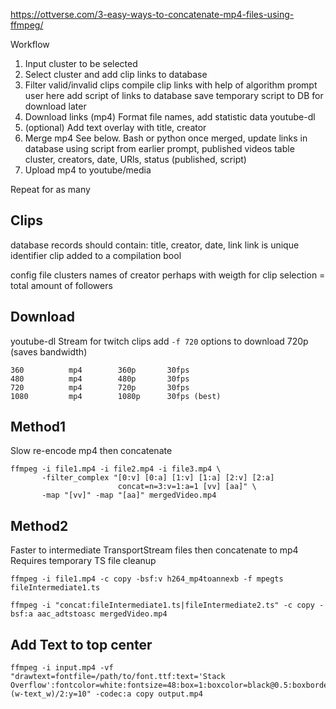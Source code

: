 https://ottverse.com/3-easy-ways-to-concatenate-mp4-files-using-ffmpeg/

Workflow
1. Input cluster to be selected
1. Select cluster and add clip links to database
1. Filter valid/invalid clips
    compile clip links with help of algorithm
    prompt user here
    add script of links to database
    save temporary script to DB for download later
1. Download links (mp4)
    Format file names, add statistic data
    youtube-dl
1. (optional) Add text overlay with title, creator
1. Merge mp4
    See below. Bash or python
    once merged, update links in database using script from earlier
    prompt, published videos table
    cluster, creators, date, URls, status (published, script)
1. Upload mp4 to youtube/media

Repeat for as many

## Clips
database
    records should contain:
        title, creator, date, link
        link is unique identifier
    clip added to a compilation bool

config file
    clusters 
        names of creator
        perhaps with weigth for clip selection = total amount of followers
    
## Download
youtube-dl
Stream for twitch clips
add `-f 720` options to download 720p (saves bandwidth)
```
360          mp4        360p       30fps
480          mp4        480p       30fps
720          mp4        720p       30fps
1080         mp4        1080p      30fps (best)
```

## Method1
Slow re-encode mp4 then concatenate
```
ffmpeg -i file1.mp4 -i file2.mp4 -i file3.mp4 \
       -filter_complex "[0:v] [0:a] [1:v] [1:a] [2:v] [2:a]
                        concat=n=3:v=1:a=1 [vv] [aa]" \
       -map "[vv]" -map "[aa]" mergedVideo.mp4
```

## Method2
Faster to intermediate TransportStream files then concatenate to mp4
Requires temporary TS file cleanup

```
ffmpeg -i file1.mp4 -c copy -bsf:v h264_mp4toannexb -f mpegts fileIntermediate1.ts
```

```
ffmpeg -i "concat:fileIntermediate1.ts|fileIntermediate2.ts" -c copy -bsf:a aac_adtstoasc mergedVideo.mp4
```

## Add Text to top center
```
ffmpeg -i input.mp4 -vf "drawtext=fontfile=/path/to/font.ttf:text='Stack Overflow':fontcolor=white:fontsize=48:box=1:boxcolor=black@0.5:boxborderw=5:x=(w-text_w)/2:y=10" -codec:a copy output.mp4
```

